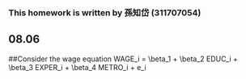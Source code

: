 ### This homework is written by 孫知岱 (311707054)
## 08.06
##Consider the wage equation WAGE_i = \beta_1 + \beta_2 EDUC_i + \beta_3 EXPER_i + \beta_4 METRO_i + e_i
